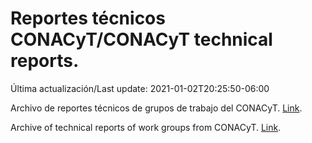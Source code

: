# Reportes técnicos CONACyT/CONACyT technical reports.

Última actualización/Last update: 2021-01-02T20:25:50-06:00

Archivo de reportes técnicos de grupos de trabajo del CONACyT. [Link](https://coronavirus.conacyt.mx/productos/index.html).

Archive of technical reports of work groups from CONACyT. [Link](https://coronavirus.conacyt.mx/productos/index.html).

